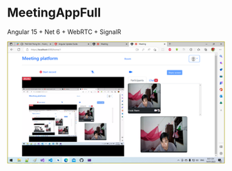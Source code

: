 # MeetingAppFull
Angular 15 + Net 6 + WebRTC + SignalR

![alt text for screen readers](/meeting.png "Text to show on mouseover")
